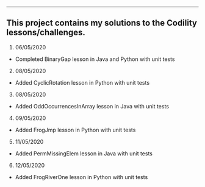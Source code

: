 ----------------------------------------------------------------------
This project contains my solutions to the Codility lessons/challenges.
----------------------------------------------------------------------

1. 06/05/2020
- Completed BinaryGap lesson in Java and Python with unit tests

2. 08/05/2020
- Added CyclicRotation lesson in Python with unit tests

3. 08/05/2020
- Added OddOccurrencesInArray lesson in Java with unit tests

4. 09/05/2020
- Added FrogJmp lesson in Python with unit tests

5. 11/05/2020
- Added PermMissingElem lesson in Java with unit tests

6. 12/05/2020
- Added FrogRiverOne lesson in Python with unit tests
